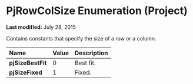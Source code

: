 
# PjRowColSize Enumeration (Project)

 **Last modified:** July 28, 2015

Contains constants that specify the size of a row or a column.


|**Name**|**Value**|**Description**|
|:-----|:-----|:-----|
| **pjSizeBestFit**|0|Best fit.|
| **pjSizeFixed**|1|Fixed.|
